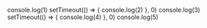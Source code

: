 console.log(1)
setTimeout(() => {
  console.log(2)
}, 0)
console.log(3)
setTimeout(() => {
  console.log(4)
}, 0)
console.log(5)

<!-- JS是一個單執行緒語言，它一次只能做一件事，這些任務會被放到 call stack 堆疊依序執行
line 1 => console.log(1)
所以第一行 console.log(1) 被放到 call stack 堆疊執行然後印出 1 之後 call stack pop off 。

line 2-4 => setTimeout(() => {console.log(2)}, 0)
把 setTimeout() 放到 call stack 後，因為 setTimeout() 是瀏覽器提供的 Web APIs 的一種，所以跟瀏覽器溝通後，它會被瀏覽器移到其他執行緒執行，瀏覽器會設一個 0 ms 的計時器，將 () => { console.log(2)} 放進 callback queue 依序排隊等待，等 call stack 裡堆疊的執行緒 pop off，才會移進 call stack 執行。

line 5 => console.log(3)
第五行 console.log(3) 被放到 call stack 堆疊然後執行印出 3 之後 call stack pop off 。

line 6-8 => setTimeout(() => {console.log(4)}, 0)
把 setTimeout() 放到 call stack 後，因為它是瀏覽器提供的 Web APIs 的一種，所以會被瀏覽器移到其他執行緒執行，瀏覽器會設一個 0 ms 的計時器，將 () => {
console.log(4)},放到 callback queue 依序排隊等待，等 call stack 裡堆疊的執行緒被 pop off 後，才會移進 call stack 執行。

line 9 => console.log(5)
把 console.log(5) 放進 call stack 堆疊執行，印出 5 之後 call stack pop off 。

在 call stack 全部執行緒 pop off 後，Even Loop 偵測 call stack 已經被清空沒有執行緒要執行了，這個時候 callback queue 會將排隊的執行緒依序堆疊到 call stack 上執行。

把排在 call queue 第一個 () => { console.log(2)
} 放進 call stack 執行 ，印出 2 之後 call stack pop off ，() => { console.log(2)
} 結束，call stack pop off 。

Even Loop 又偵測到 call stack 被清空了，

把 call queue 排在第二個的 () => { console.log(4)} 放進 call stack 執行 印出 4 ，() => { console.log(4)} 結束，然後 call stack pop off 。

call stack 跟 callback queue 都已經清空，程式結束。

結論:
最後整個程序執行緒執行完畢，依序印出 1、3、5、2、4 的結果。

1. call stack 堆疊的執行緒在執行完畢前，不會被 callback queue 排隊的執行緒打斷
2. 因為 setTimeout() 是瀏覽器提供的 Web APIs 的一種，所以會被瀏覽器移到其他的執行緒執行，它會在 callback 	queue 依序排隊等待 call stack pop off 後，才放進 call stack 堆疊執行。
3. js 還是跑單執行緒，但 Web APIs 提供了它運作東任務的可能，利用 Even Loop 機制來協調，幫助 js 執行非同步的任務。 -->
